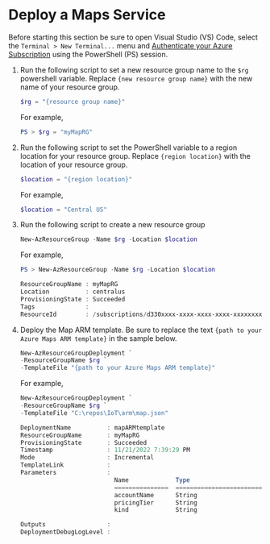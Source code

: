 # Deploy a Maps Service

Before starting this section be sure to open Visual Studio (VS) Code, select the `Terminal > New Terminal...` menu and [Authenticate your Azure Subscription](howto-connecttoazure.md) using the PowerShell (PS) session.

1. Run the following script to set a new resource group name to the `$rg` powershell variable. Replace `{new resource group name}` with the new name of your resource group.

    ```powershell
    $rg = "{resource group name}"
    ```

    For example,

    ```powershell
    PS > $rg = "myMapRG"
    ```

1. Run the following script to set the PowerShell variable to a region location for your resource group.  Replace `{region location}` with the location of your resource group.

    ```powershell
    $location = "{region location}"
    ```

    For example,

    ```powershell
    $location = "Central US"
    ```

1. Run the following script to create a new resource group

    ```powershell
    New-AzResourceGroup -Name $rg -Location $location
    ```

    For example,

    ```powershell
    PS > New-AzResourceGroup -Name $rg -Location $location

    ResourceGroupName : myMapRG
    Location          : centralus
    ProvisioningState : Succeeded
    Tags              : 
    ResourceId        : /subscriptions/d330xxxx-xxxx-xxxx-xxxx-xxxxxxxxabda/resourceGroups/MessagingRG
    
    ```

1. Deploy the Map ARM template. Be sure to replace the text `{path to your Azure Maps ARM template}` in the sample below.

    ```powershell
    New-AzResourceGroupDeployment `
    -ResourceGroupName $rg `
    -TemplateFile "{path to your Azure Maps ARM template}"
    ```

    For example,

    ```powershell
    New-AzResourceGroupDeployment `
    -ResourceGroupName $rg `
    -TemplateFile "C:\repos\IoT\arm\map.json"

    DeploymentName          : mapARMtemplate
    ResourceGroupName       : myMapRG
    ProvisioningState       : Succeeded
    Timestamp               : 11/21/2022 7:39:29 PM
    Mode                    : Incremental
    TemplateLink            : 
    Parameters              : 
                              Name             Type                       Value
                              ===============  =========================  ==========
                              accountName      String                     "xxxxxxxxxx"
                              pricingTier      String                     "S0"
                              kind             String                     "Gen1"
    
    Outputs                 : 
    DeploymentDebugLogLevel : 
    ```
